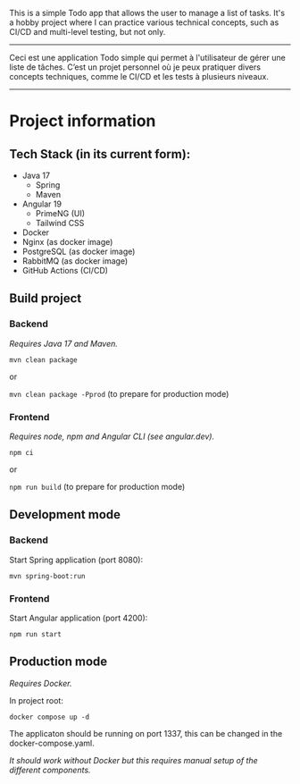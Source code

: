 This is a simple Todo app that allows the user to manage a list of tasks. It's a hobby project where I can practice various technical concepts, such as CI/CD and multi-level testing, but not only.

---

Ceci est une application Todo simple qui permet à l'utilisateur de gérer une liste de tâches. C’est un projet personnel où je peux pratiquer divers concepts techniques, comme le CI/CD et les tests à plusieurs niveaux.

---

# Project information

## Tech Stack (in its current form):
- Java 17
  - Spring
  - Maven
- Angular 19
  - PrimeNG (UI)
  - Tailwind CSS
- Docker
- Nginx (as docker image)
- PostgreSQL (as docker image)
- RabbitMQ (as docker image)
- GitHub Actions (CI/CD)

## Build project

### Backend

*Requires Java 17 and Maven.*

`mvn clean package`

or

`mvn clean package -Pprod` (to prepare for production mode)

### Frontend

*Requires node, npm and Angular CLI (see angular.dev).* 

`npm ci`

or

`npm run build` (to prepare for production mode)

## Development mode

### Backend

Start Spring application (port 8080):

`mvn spring-boot:run`

### Frontend

Start Angular application (port 4200):

`npm run start`

## Production mode

*Requires Docker.* 

In project root:

`docker compose up -d`

The applicaton should be running on port 1337, this can be changed in the docker-compose.yaml.

*It should work without Docker but this requires manual setup of the different components.*
